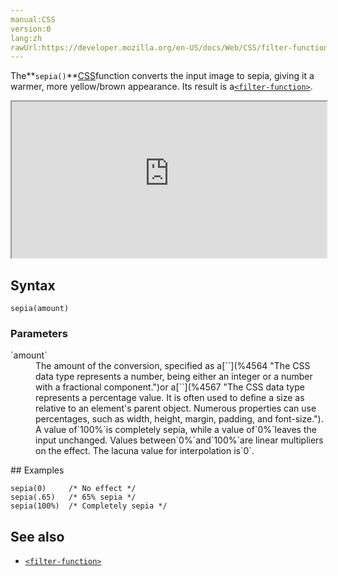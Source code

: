 ```yaml
---
manual:CSS
version:0
lang:zh
rawUrl:https://developer.mozilla.org/en-US/docs/Web/CSS/filter-function/sepia
---
```






The**`sepia()`**[CSS](%427 "")function converts the input image to sepia, giving it a warmer, more yellow/brown appearance. Its result is a[`<filter-function>`](%28327 "The <filter-function> CSS data type represents a graphical effect that can change the appearance of an input image. It is used in the filter and backdrop-filter properties.").

<iframe src='https://interactive-examples.mdn.mozilla.net/pages/css/function-sepia.html' width='100%' height='250'></iframe>

## Syntax<a name="Syntax"></a>

```
sepia(amount)
```

### Parameters<a name="Parameters"></a>
<dl><dt id=''>`amount`</dt><dd>The amount of the conversion, specified as a[`<number>`](%4564 "The <number> CSS data type represents a number, being either an integer or a number with a fractional component.")or a[`<percentage>`](%4567 "The <percentage> CSS data type represents a percentage value. It is often used to define a size as relative to an element's parent object. Numerous properties can use percentages, such as width, height, margin, padding, and font-size."). A value of`100%`is completely sepia, while a value of`0%`leaves the input unchanged. Values between`0%`and`100%`are linear multipliers on the effect. The lacuna value for interpolation is`0`.</dd></dl>
## Examples<a name="Examples"></a>

```
sepia(0)     /* No effect */
sepia(.65)   /* 65% sepia */
sepia(100%)  /* Completely sepia */
```

## See also<a name="See_also"></a>

* [`<filter-function>`](%28327 "The <filter-function> CSS data type represents a graphical effect that can change the appearance of an input image. It is used in the filter and backdrop-filter properties.")



